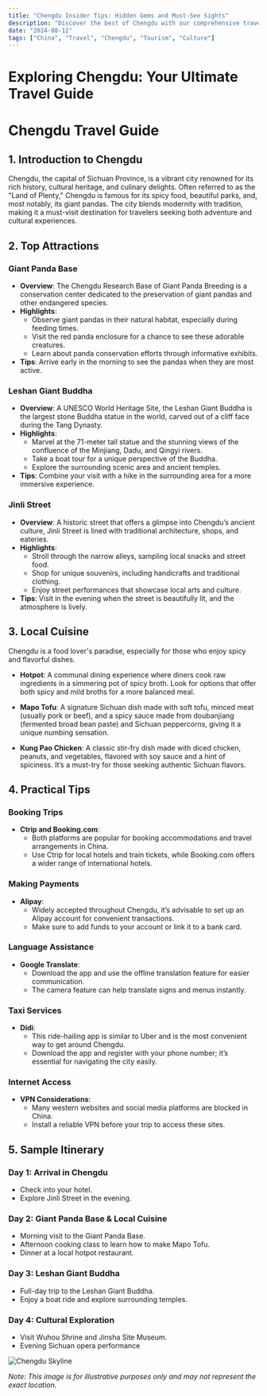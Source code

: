 ```yaml
---
title: "Chengdu Insider Tips: Hidden Gems and Must-See Sights"
description: "Discover the best of Chengdu with our comprehensive travel guide. Explore top attractions, savor local cuisine, and get insider tips for an unforgettable Chinese adventure."
date: "2024-08-12"
tags: ["China", "Travel", "Chengdu", "Tourism", "Culture"]
---
```


# Exploring Chengdu: Your Ultimate Travel Guide

# Chengdu Travel Guide

## 1. Introduction to Chengdu
Chengdu, the capital of Sichuan Province, is a vibrant city renowned for its rich history, cultural heritage, and culinary delights. Often referred to as the "Land of Plenty," Chengdu is famous for its spicy food, beautiful parks, and, most notably, its giant pandas. The city blends modernity with tradition, making it a must-visit destination for travelers seeking both adventure and cultural experiences.

## 2. Top Attractions

### Giant Panda Base
- **Overview**: The Chengdu Research Base of Giant Panda Breeding is a conservation center dedicated to the preservation of giant pandas and other endangered species.
- **Highlights**:
  - Observe giant pandas in their natural habitat, especially during feeding times.
  - Visit the red panda enclosure for a chance to see these adorable creatures.
  - Learn about panda conservation efforts through informative exhibits.
- **Tips**: Arrive early in the morning to see the pandas when they are most active.

### Leshan Giant Buddha
- **Overview**: A UNESCO World Heritage Site, the Leshan Giant Buddha is the largest stone Buddha statue in the world, carved out of a cliff face during the Tang Dynasty.
- **Highlights**:
  - Marvel at the 71-meter tall statue and the stunning views of the confluence of the Minjiang, Dadu, and Qingyi rivers.
  - Take a boat tour for a unique perspective of the Buddha.
  - Explore the surrounding scenic area and ancient temples.
- **Tips**: Combine your visit with a hike in the surrounding area for a more immersive experience.

### Jinli Street
- **Overview**: A historic street that offers a glimpse into Chengdu’s ancient culture, Jinli Street is lined with traditional architecture, shops, and eateries.
- **Highlights**:
  - Stroll through the narrow alleys, sampling local snacks and street food.
  - Shop for unique souvenirs, including handicrafts and traditional clothing.
  - Enjoy street performances that showcase local arts and culture.
- **Tips**: Visit in the evening when the street is beautifully lit, and the atmosphere is lively.

## 3. Local Cuisine
Chengdu is a food lover's paradise, especially for those who enjoy spicy and flavorful dishes.

- **Hotpot**: A communal dining experience where diners cook raw ingredients in a simmering pot of spicy broth. Look for options that offer both spicy and mild broths for a more balanced meal.
  
- **Mapo Tofu**: A signature Sichuan dish made with soft tofu, minced meat (usually pork or beef), and a spicy sauce made from doubanjiang (fermented broad bean paste) and Sichuan peppercorns, giving it a unique numbing sensation.

- **Kung Pao Chicken**: A classic stir-fry dish made with diced chicken, peanuts, and vegetables, flavored with soy sauce and a hint of spiciness. It’s a must-try for those seeking authentic Sichuan flavors.

## 4. Practical Tips

### Booking Trips
- **Ctrip and Booking.com**: 
  - Both platforms are popular for booking accommodations and travel arrangements in China. 
  - Use Ctrip for local hotels and train tickets, while Booking.com offers a wider range of international hotels.

### Making Payments
- **Alipay**: 
  - Widely accepted throughout Chengdu, it’s advisable to set up an Alipay account for convenient transactions. 
  - Make sure to add funds to your account or link it to a bank card.

### Language Assistance
- **Google Translate**: 
  - Download the app and use the offline translation feature for easier communication.
  - The camera feature can help translate signs and menus instantly.

### Taxi Services
- **Didi**: 
  - This ride-hailing app is similar to Uber and is the most convenient way to get around Chengdu.
  - Download the app and register with your phone number; it’s essential for navigating the city easily.

### Internet Access
- **VPN Considerations**: 
  - Many western websites and social media platforms are blocked in China. 
  - Install a reliable VPN before your trip to access these sites.

## 5. Sample Itinerary

### Day 1: Arrival in Chengdu
- Check into your hotel.
- Explore Jinli Street in the evening.

### Day 2: Giant Panda Base & Local Cuisine
- Morning visit to the Giant Panda Base.
- Afternoon cooking class to learn how to make Mapo Tofu.
- Dinner at a local hotpot restaurant.

### Day 3: Leshan Giant Buddha
- Full-day trip to the Leshan Giant Buddha.
- Enjoy a boat ride and explore surrounding temples.

### Day 4: Cultural Exploration
- Visit Wuhou Shrine and Jinsha Site Museum.
- Evening Sichuan opera performance

<img src="https://source.unsplash.com/1600x900/?Chengdu,cityscape" alt="Chengdu Skyline" loading="lazy">

*Note: This image is for illustrative purposes only and may not represent the exact location.*

